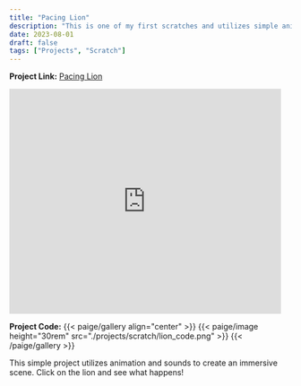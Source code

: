 ```yaml
---
title: "Pacing Lion"
description: "This is one of my first scratches and utilizes simple animation."
date: 2023-08-01
draft: false
tags: ["Projects", "Scratch"]
---
```

**Project Link:** [Pacing Lion](https://scratch.mit.edu/projects/872344359)

<p><iframe src="https://scratch.mit.edu/projects/872344359/embed" allowtransparency="true" width="485" height="402" frameborder="0" scrolling="no" allowfullscreen></iframe></p>

**Project Code:**
{{< paige/gallery align="center" >}}
{{< paige/image height="30rem" src="./projects/scratch/lion_code.png" >}}
{{< /paige/gallery >}}

This simple project utilizes animation and sounds to create an immersive scene.  Click on the lion and see what happens!